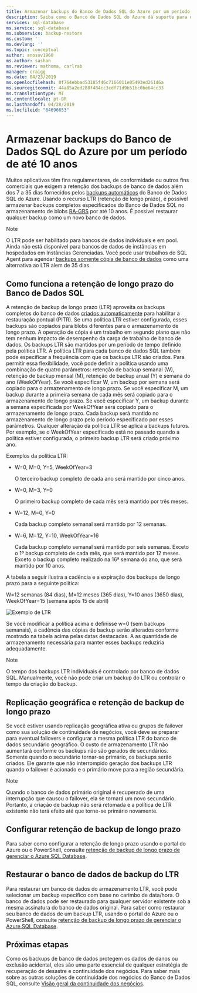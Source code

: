 ```yaml
---
title: Armazenar backups do Banco de Dados SQL do Azure por um período de até 10 anos | Microsoft Docs
description: Saiba como o Banco de Dados SQL do Azure dá suporte para o armazenamento de backups completos do banco de dados por até 10 anos.
services: sql-database
ms.service: sql-database
ms.subservice: backup-restore
ms.custom: ''
ms.devlang: ''
ms.topic: conceptual
author: anosov1960
ms.author: sashan
ms.reviewer: mathoma, carlrab
manager: craigg
ms.date: 04/23/2019
ms.openlocfilehash: 0f764ebbad53185f46c7166011e05493ed261d6a
ms.sourcegitcommit: 44a85a2ed288f484cc3cdf71d9b51bc0be64cc33
ms.translationtype: MT
ms.contentlocale: pt-BR
ms.lasthandoff: 04/28/2019
ms.locfileid: "64696653"
---
```

# <a name="store-azure-sql-database-backups-for-up-to-10-years"></a>Armazenar backups do Banco de Dados SQL do Azure por um período de até 10 anos

Muitos aplicativos têm fins regulamentares, de conformidade ou outros fins comerciais que exigem a retenção dos backups de banco de dados além dos 7 a 35 dias fornecidos pelos [backups automáticos](sql-database-automated-backups.md) do Banco de Dados SQL do Azure. Usando o recurso LTR (retenção de longo prazo), é possível armazenar backups completos especificados do Banco de Dados SQL no armazenamento de blobs [RA-GRS](../storage/common/storage-redundancy-grs.md#read-access-geo-redundant-storage) por até 10 anos. É possível restaurar qualquer backup como um novo banco de dados.

> [!NOTE]
> O LTR pode ser habilitado para bancos de dados individuais e em pool. Ainda não está disponível para bancos de dados de instâncias em hospedados em Instâncias Gerenciadas. Você pode usar trabalhos do SQL Agent para agendar [backups somente cópia de banco de dados](https://docs.microsoft.com/sql/relational-databases/backup-restore/copy-only-backups-sql-server) como uma alternativa ao LTR alem de 35 dias.
> 

## <a name="how-sql-database-long-term-retention-works"></a>Como funciona a retenção de longo prazo do Banco de Dados SQL

A retenção de backup de longo prazo (LTR) aproveita os backups completos do banco de dados [criados automaticamente](sql-database-automated-backups.md) para habilitar a restauração pontual (PITR). Se uma política LTR estiver configurada, esses backups são copiados para blobs diferentes para o armazenamento de longo prazo. A operação de cópia é um trabalho em segundo plano que não tem nenhum impacto de desempenho da carga de trabalho de banco de dados. Os backups LTR são mantidos por um período de tempo definido pela política LTR. A política LTR para cada banco de dados SQL também pode especificar a frequência com que os backups LTR são criados. Para permitir essa flexibilidade, você pode definir a política usando uma combinação de quatro parâmetros: retenção de backup semanal (W), retenção de backup mensal (M), retenção de backup anual (Y) e semana do ano (WeekOfYear). Se você especificar W, um backup por semana será copiado para o armazenamento de longo prazo. Se você especificar M, um backup durante a primeira semana de cada mês será copiado para o armazenamento de longo prazo. Se você especificar Y, um backup durante a semana especificada por WeekOfYear será copiado para o armazenamento de longo prazo. Cada backup será mantido no armazenamento de longo prazo pelo período especificado por esses parâmetros. Qualquer alteração da política LTR se aplica a backups futuros. Por exemplo, se o WeekOfYear especificado está no passado quando a política estiver configurada, o primeiro backup LTR será criado próximo ano. 

Exemplos da política LTR:

-  W=0, M=0, Y=5, WeekOfYear=3

   O terceiro backup completo de cada ano será mantido por cinco anos.
   
- W=0, M=3, Y=0

   O primeiro backup completo de cada mês será mantido por três meses.

- W=12, M=0, Y=0

   Cada backup completo semanal será mantido por 12 semanas.

- W=6, M=12, Y=10, WeekOfYear=16

   Cada backup completo semanal será mantido por seis semanas. Exceto o 1º backup completo de cada mês, que será mantido por 12 meses. Exceto o backup completo realizado na 16ª semana do ano, que será mantido por 10 anos. 

A tabela a seguir ilustra a cadência e a expiração dos backups de longo prazo para a seguinte política:

W=12 semanas (84 dias), M=12 meses (365 dias), Y=10 anos (3650 dias), WeekOfYear=15 (semana após 15 de abril)

   ![Exemplo de LTR](./media/sql-database-long-term-retention/ltr-example.png)



Se você modificar a política acima e definisse w=0 (sem backups semanais), a cadência das cópias de backup serão alterados conforme mostrado na tabela acima pelas datas destacadas. A as quantidade de armazenamento necessária para manter esses backups reduziria adequadamente. 

> [!NOTE]
> O tempo dos backups LTR individuais é controlado por banco de dados SQL. Manualmente, você não pode criar um backup do LTR ou controlar o tempo da criação do backup.
> 

## <a name="geo-replication-and-long-term-backup-retention"></a>Replicação geográfica e retenção de backup de longo prazo

Se você estiver usando replicação geográfica ativa ou grupos de failover como sua solução de continuidade de negócios, você deve se preparar para eventual failovers e configurar a mesma política LTR do banco de dados secundário geográfico. O custo de armazenamento LTR não aumentará conforme os backups não são gerados de secundários. Somente quando o secundário tornar-se primário, os backups serão criados. Ele garante que não interrompido geração dos backups LTR quando o failover é acionado e o primário move para a região secundária. 

> [!NOTE]
> Quando o banco de dados primário original é recuperado de uma interrupção que causou o failover, ela se tornará um novo secundário. Portanto, a criação de backup não será retomada e a política de LTR existente não terá efeito até que torne-se primário novamente. 

## <a name="configure-long-term-backup-retention"></a>Configurar retenção de backup de longo prazo

Para saber como configurar a retenção de longo prazo usando o portal do Azure ou o PowerShell, consulte [retenção de backup de longo prazo de gerenciar o Azure SQL Database](sql-database-long-term-backup-retention-configure.md).

## <a name="restore-database-from-ltr-backup"></a>Restaurar o banco de dados de backup do LTR

Para restaurar um banco de dados do armazenamento LTR, você pode selecionar um backup específico com base no carimbo de data/hora. O banco de dados pode ser restaurado para qualquer servidor existente sob a mesma assinatura do banco de dados original. Para saber como restaurar seu banco de dados de um backup LTR, usando o portal do Azure ou o PowerShell, consulte [retenção de backup de longo prazo de gerenciar o Azure SQL Database](sql-database-long-term-backup-retention-configure.md).

## <a name="next-steps"></a>Próximas etapas

Como os backups de banco de dados protegem os dados de danos ou exclusão acidental, eles são uma parte essencial de qualquer estratégia de recuperação de desastre e continuidade dos negócios. Para saber mais sobre as outras soluções de continuidade dos negócios do Banco de Dados SQL, consulte [Visão geral da continuidade dos negócios](sql-database-business-continuity.md).
